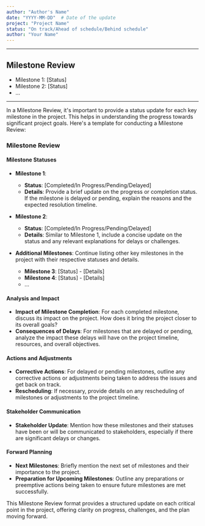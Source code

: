 ```yaml
---
author: "Author's Name"
date: "YYYY-MM-DD"  # Date of the update
project: "Project Name"
status: "On track/Ahead of schedule/Behind schedule"
author: "Your Name"
---
```

---
## Milestone Review

- Milestone 1: [Status]
- Milestone 2: [Status]
- ...

---
In a Milestone Review, it's important to provide a status update for each key milestone in the project. This helps in understanding the progress towards significant project goals. Here's a template for conducting a Milestone Review:

### Milestone Review

#### Milestone Statuses
- **Milestone 1**: 
  - **Status**: [Completed/In Progress/Pending/Delayed]
  - **Details**: Provide a brief update on the progress or completion status. If the milestone is delayed or pending, explain the reasons and the expected resolution timeline.

- **Milestone 2**: 
  - **Status**: [Completed/In Progress/Pending/Delayed]
  - **Details**: Similar to Milestone 1, include a concise update on the status and any relevant explanations for delays or challenges.

- **Additional Milestones**: Continue listing other key milestones in the project with their respective statuses and details.
  - **Milestone 3**: [Status] - [Details]
  - **Milestone 4**: [Status] - [Details]
  - ...

#### Analysis and Impact
- **Impact of Milestone Completion**: For each completed milestone, discuss its impact on the project. How does it bring the project closer to its overall goals?
- **Consequences of Delays**: For milestones that are delayed or pending, analyze the impact these delays will have on the project timeline, resources, and overall objectives.

#### Actions and Adjustments
- **Corrective Actions**: For delayed or pending milestones, outline any corrective actions or adjustments being taken to address the issues and get back on track.
- **Rescheduling**: If necessary, provide details on any rescheduling of milestones or adjustments to the project timeline.

#### Stakeholder Communication
- **Stakeholder Update**: Mention how these milestones and their statuses have been or will be communicated to stakeholders, especially if there are significant delays or changes.

#### Forward Planning
- **Next Milestones**: Briefly mention the next set of milestones and their importance to the project.
- **Preparation for Upcoming Milestones**: Outline any preparations or preemptive actions being taken to ensure future milestones are met successfully.

This Milestone Review format provides a structured update on each critical point in the project, offering clarity on progress, challenges, and the plan moving forward.